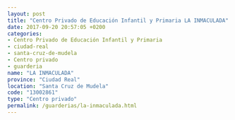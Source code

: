 ```yaml
---
layout: post
title: "Centro Privado de Educación Infantil y Primaria LA INMACULADA"
date: 2017-09-20 20:57:05 +0200
categories:
- Centro Privado de Educación Infantil y Primaria
- ciudad-real
- santa-cruz-de-mudela
- Centro privado
- guarderia
name: "LA INMACULADA"
province: "Ciudad Real"
location: "Santa Cruz de Mudela"
code: "13002861"
type: "Centro privado"
permalink: /guarderias/la-inmaculada.html
---
```

